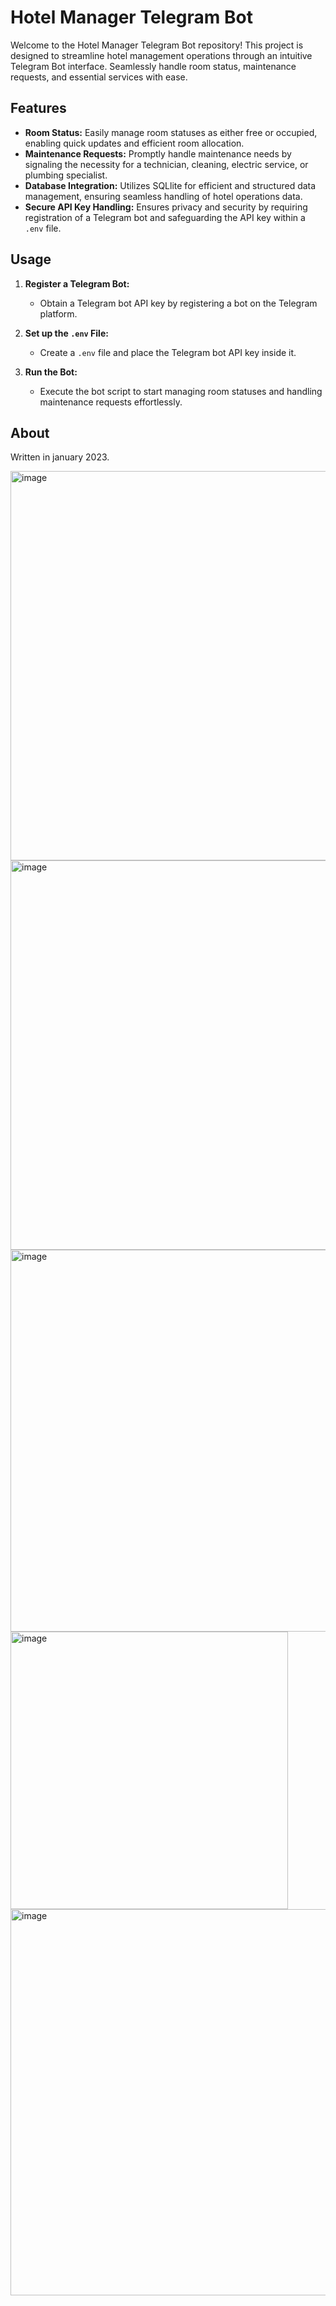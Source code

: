 # Hotel Manager Telegram Bot

Welcome to the Hotel Manager Telegram Bot repository! This project is designed to streamline hotel management operations through an intuitive Telegram Bot interface. Seamlessly handle room status, maintenance requests, and essential services with ease.

## Features

- **Room Status:** Easily manage room statuses as either free or occupied, enabling quick updates and efficient room allocation.
- **Maintenance Requests:** Promptly handle maintenance needs by signaling the necessity for a technician, cleaning, electric service, or plumbing specialist.
- **Database Integration:** Utilizes SQLlite for efficient and structured data management, ensuring seamless handling of hotel operations data.
- **Secure API Key Handling:** Ensures privacy and security by requiring registration of a Telegram bot and safeguarding the API key within a `.env` file.

## Usage

1. **Register a Telegram Bot:**
   - Obtain a Telegram bot API key by registering a bot on the Telegram platform.

2. **Set up the `.env` File:**
   - Create a `.env` file and place the Telegram bot API key inside it.

3. **Run the Bot:**
   - Execute the bot script to start managing room statuses and handling maintenance requests effortlessly.

## About
Written in january 2023.



<img width="623" alt="image" src="https://github.com/TDHster/hotelmanager/assets/43290128/03400a47-e7e3-41d2-b627-0b7fe7a23562">

<img width="623" alt="image" src="https://github.com/TDHster/hotelmanager/assets/43290128/15102e89-03d0-48e6-825c-7008c7ee3325">

<img width="611" alt="image" src="https://github.com/TDHster/hotelmanager/assets/43290128/d386bc30-a474-4928-b71c-b87e22431021">

<img width="444" alt="image" src="https://github.com/TDHster/hotelmanager/assets/43290128/5d6e3706-774c-4d22-893c-e91e3924a240">

<img width="618" alt="image" src="https://github.com/TDHster/hotelmanager/assets/43290128/cea521e8-25d8-48a3-97be-d74f21842e47">
